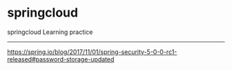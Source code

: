 # springcloud
springcloud Learning practice

---
https://spring.io/blog/2017/11/01/spring-security-5-0-0-rc1-released#password-storage-updated

